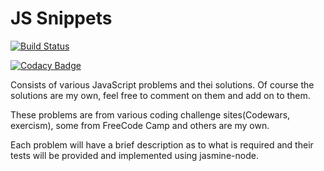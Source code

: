 # JS Snippets

[![Build Status](https://travis-ci.org/BrianLusina/JS-Snippets.svg?branch=master)](https://travis-ci.org/BrianLusina/JS-Snippets)

[![Codacy Badge](https://api.codacy.com/project/badge/Grade/b871db59f2544adb906bec4da66cda3a)](https://www.codacy.com/app/BrianLusina/JS-Snippets?utm_source=github.com&utm_medium=referral&utm_content=BrianLusina/JS-Snippets&utm_campaign=badger)

Consists of various JavaScript problems and thei solutions. Of course the solutions are my own, feel free to comment on them and add on to them.

These problems are from various coding challenge sites(Codewars, exercism), some from FreeCode Camp and others are my own.

Each problem will have a brief description as to what is required and their tests will be provided and implemented using jasmine-node.

